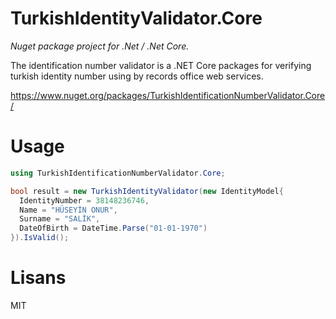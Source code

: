 # TurkishIdentityValidator.Core

*Nuget package project for .Net / .Net Core.* 

The identification number validator is a .NET Core packages for verifying turkish identity number using by records office web services.

https://www.nuget.org/packages/TurkishIdentificationNumberValidator.Core/

# Usage

```csharp      
using TurkishIdentificationNumberValidator.Core;
``` 

```csharp      
bool result = new TurkishIdentityValidator(new IdentityModel{
  IdentityNumber = 38148236746,
  Name = "HÜSEYİN ONUR",
  Surname = "SALİK",
  DateOfBirth = DateTime.Parse("01-01-1970")
}).IsValid();
```
# Lisans

MIT
